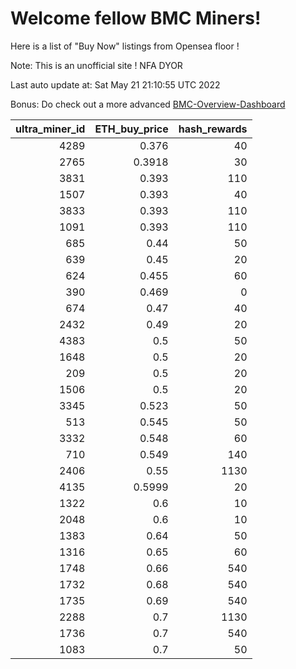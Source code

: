 # Welcome fellow BMC Miners!
Here is a list of "Buy Now" listings from Opensea floor !

Note: This is an unofficial site ! NFA DYOR

Last auto update at: Sat May 21 21:10:55 UTC 2022

Bonus: Do check out a more advanced [BMC-Overview-Dashboard](https://dune.com/defifunk/BMC-Overview-Dashboard)


|   ultra_miner_id |   ETH_buy_price |   hash_rewards |
|-----------------:|----------------:|---------------:|
|             4289 |          0.376  |             40 |
|             2765 |          0.3918 |             30 |
|             3831 |          0.393  |            110 |
|             1507 |          0.393  |             40 |
|             3833 |          0.393  |            110 |
|             1091 |          0.393  |            110 |
|              685 |          0.44   |             50 |
|              639 |          0.45   |             20 |
|              624 |          0.455  |             60 |
|              390 |          0.469  |              0 |
|              674 |          0.47   |             40 |
|             2432 |          0.49   |             20 |
|             4383 |          0.5    |             50 |
|             1648 |          0.5    |             20 |
|              209 |          0.5    |             20 |
|             1506 |          0.5    |             20 |
|             3345 |          0.523  |             50 |
|              513 |          0.545  |             50 |
|             3332 |          0.548  |             60 |
|              710 |          0.549  |            140 |
|             2406 |          0.55   |           1130 |
|             4135 |          0.5999 |             20 |
|             1322 |          0.6    |             10 |
|             2048 |          0.6    |             10 |
|             1383 |          0.64   |             50 |
|             1316 |          0.65   |             60 |
|             1748 |          0.66   |            540 |
|             1732 |          0.68   |            540 |
|             1735 |          0.69   |            540 |
|             2288 |          0.7    |           1130 |
|             1736 |          0.7    |            540 |
|             1083 |          0.7    |             50 |